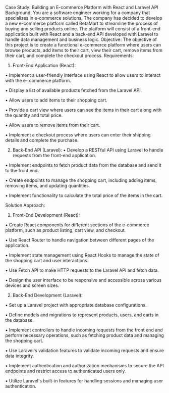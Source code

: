 Case Study: Building an E-commerce Platform with React and Laravel API
Background: You are a software engineer working for a company that specializes in e-commerce
solutions. The company has decided to develop a new e-commerce platform called BetaMart to
streamline the process of buying and selling products online. The platform will consist of a front-end
application built with React and a back-end API developed with Laravel to handle data management and
business logic.
Objective: The objective of this project is to create a functional e-commerce platform where users can
browse products, add items to their cart, view their cart, remove items from their cart, and complete the
checkout process.
Requirements:
1. Front-End Application (React):

▪ Implement a user-friendly interface using React to allow users to interact with the e-
commerce platform.

▪ Display a list of available products fetched from the Laravel API.

▪ Allow users to add items to their shopping cart.

▪ Provide a cart view where users can see the items in their cart along with the quantity
and total price.

▪ Allow users to remove items from their cart.

▪ Implement a checkout process where users can enter their shipping details and complete
the purchase.

2. Back-End API (Laravel):
▪ Develop a RESTful API using Laravel to handle requests from the front-end application.

▪ Implement endpoints to fetch product data from the database and send it to the front end.

▪ Create endpoints to manage the shopping cart, including adding items, removing items,
and updating quantities.

▪ Implement functionality to calculate the total price of the items in the cart.

Solution Approach:
1. Front-End Development (React):

▪ Create React components for different sections of the e-commerce platform, such as
product listing, cart view, and checkout.

▪ Use React Router to handle navigation between different pages of the application.

▪ Implement state management using React Hooks to manage the state of the shopping
cart and user interactions.

▪ Use Fetch API to make HTTP requests to the Laravel API and fetch data.

▪ Design the user interface to be responsive and accessible across various devices and
screen sizes.

2. Back-End Development (Laravel):

▪ Set up a Laravel project with appropriate database configurations.

▪ Define models and migrations to represent products, users, and carts in the database.

▪ Implement controllers to handle incoming requests from the front end and perform
necessary operations, such as fetching product data and managing the shopping cart.

▪ Use Laravel's validation features to validate incoming requests and ensure data integrity.

▪ Implement authentication and authorization mechanisms to secure the API endpoints and
restrict access to authenticated users only.

▪ Utilize Laravel's built-in features for handling sessions and managing user authentication.

